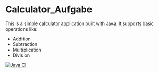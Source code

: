 # Calculator_Aufgabe

This is a simple calculator application built with Java. It supports basic operations like:
- Addition
- Subtraction
- Multiplication
- Division


[![Java CI](https://github.com/frankookeci/Calculator/actions/workflows/ci.yml/badge.svg)](https://github.com/frankookeci/Calculator/actions/workflows/ci.yml)
